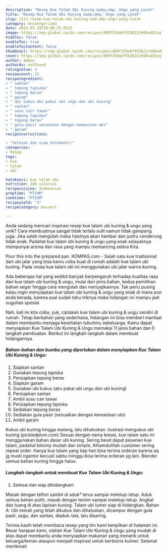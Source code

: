 ```yaml
---
description: "Resep Kue Talam Ubi Kuning &amp;amp; Ungu yang Lezat"
title: "Resep Kue Talam Ubi Kuning &amp;amp; Ungu yang Lezat"
slug: 1111-resep-kue-talam-ubi-kuning-and-amp-ungu-yang-lezat
category: Uncategorized
date: 2022-05-19T20:08:31.052Z
image: https://img-global.cpcdn.com/recipes/d09f359abf553622/680x482cq70/kue-talam-ubi-kuning-ungu-foto-resep-utama.jpg
hideToc: false
enableToc: true
enableTocContent: false
thumbnail: https://img-global.cpcdn.com/recipes/d09f359abf553622/680x482cq70/kue-talam-ubi-kuning-ungu-foto-resep-utama.jpg
cover: https://img-global.cpcdn.com/recipes/d09f359abf553622/680x482cq70/kue-talam-ubi-kuning-ungu-foto-resep-utama.jpg
author: Admin
authorAv: notfound
ratingvalue: 4
reviewcount: 12
recipeingredient:
- " santan"
- " tepung tapioka"
- " tepung beras"
- " garam"
- " ubi kukus aku pakai ubi ungu dan ubi kuning"
- " santan"
- " susu cair tawar"
- " tepung tapioka"
- " tepung beras"
- " gula pasir sesuaikan dengan kemanisan ubi"
- " garam"
recipeinstructions:

- "Selesai dan siap dinikmati!"
categories:
- Resep
tags:
- kue
- talam
- ubi

katakunci: kue talam ubi 
nutrition: 249 calories
recipecuisine: Indonesian
preptime: "PT24M"
cooktime: "PT35M"
recipeyield: "3"
recipecategory: Dessert

---
```





Anda sedang mencari inspirasi resep kue talam ubi kuning &amp; ungu yang unik? Cara membuatnya sangat tidak terlalu sulit namun tidak gampang juga. Jika salah mengolah maka hasilnya akan hambar dan justru cenderung tidak enak. Padahal kue talam ubi kuning &amp; ungu yang enak selayaknya mempunyai aroma dan rasa yang mampu memancing selera Kita.





Pour this into the prepared pan. KOMPAS.com - Salah satu kue tradisional dari ubi jalar yang bisa kamu coba buat di rumah adalah kue talam ubi kuning. Pada resep kue talam ubi ini menggunakan ubi jalar warna kuning.

Ada beberapa hal yang sedikit banyak berpengaruh terhadap kualitas rasa dari kue talam ubi kuning &amp; ungu, mulai dari jenis bahan, kedua pemilihan bahan segar hingga cara mengolah dan menyajikannya. Tak perlu pusing kalau ingin menyiapkan kue talam ubi kuning &amp; ungu yang enak di mana pun anda berada, karena asal sudah tahu triknya maka hidangan ini mampu jadi suguhan spesial.






Nah, kali ini kita coba, yuk, ciptakan kue talam ubi kuning &amp; ungu sendiri di rumah. Tetap berbahan yang sederhana, hidangan ini bisa memberi manfaat dalam membantu menjaga kesehatan tubuhmu sekeluarga. Kamu dapat menyiapkan Kue Talam Ubi Kuning &amp; Ungu memakai 11 jenis bahan dan 0 langkah pembuatan. Berikut ini langkah-langkah dalam membuat hidangannya.

<!--inarticleads1-->

##### Bahan-bahan dan bumbu yang diperlukan dalam menyiapkan Kue Talam Ubi Kuning &amp; Ungu:

1. Siapkan  santan
1. Gunakan  tepung tapioka
1. Persiapkan  tepung beras
1. Siapkan  garam
1. Gunakan  ubi kukus (aku pakai ubi ungu dan ubi kuning)
1. Persiapkan  santan
1. Ambil  susu cair tawar
1. Persiapkan  tepung tapioka
1. Sediakan  tepung beras
1. Sediakan  gula pasir (sesuaikan dengan kemanisan ubi)
1. Ambil  garam


Kukus ubi kuning hingga matang, lalu dihaluskan. ilustrasi mengukus ubi kuning (pickledplum.com) Sesuai dengan nama kreasi, kue talam satu ini menggunakan bahan dasar ubi kuning. Sering beud dapat pesenan kue talam, padahal bikinny mudah dan simple, Alhamdulillah customer sering repeat order. Hanya kue talam yang tiap hari bisa terima orderan karena aq jg musti ngantor kecuali sabtu minggu bisa terima orderan yg lain. Blender semua bahan kuning hingga halus. 

<!--inarticleads2-->

##### Langkah-langkah untuk membuat Kue Talam Ubi Kuning &amp; Ungu:


1. Selesai dan siap dihidangkan!

Masak dengan teflon sambil di aduk² terus sampai meletup-letup. Aduk semua bahan putih, masak dengan tevlon sampai meletup-letup. Angkat dan tuang di atas lapisan kuning. Talam ubi lumer siap di hidangkan. Bahan A: Ubi merah yang telah dikukus dan dihaluskan, dicampur dengan gula pasir, sagu, dan santan, diaduk rata, lalu disaring. 

Terima kasih telah membaca resep yang tim kami tampilkan di halaman ini. Besar harapan kami, olahan Kue Talam Ubi Kuning &amp; Ungu yang mudah di atas dapat membantu anda menyiapkan makanan yang menarik untuk keluarga/teman ataupun menjadi inspirasi untuk berbisnis kuliner. Selamat menikmati
